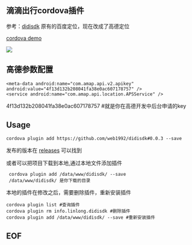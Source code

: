滴滴出行cordova插件
---
参考：[didisdk](https://github.com/Nealyang/didisdk)
原有的百度定位，现在改成了高德定位

[cordova demo](https://github.com/web1992/cordova)

![](http://i.imgur.com/ESWrglo.jpg)

高德参数配置
---

	<meta-data android:name="com.amap.api.v2.apikey" android:value="4f13d132b208041fa38e0ac607178757" />
 	<service android:name="com.amap.api.location.APSService" />
        
4f13d132b208041fa38e0ac607178757 #就是你在高德开发中后台申请的key


Usage
---

	cordova plugin add https://github.com/web1992/didisdk#0.0.3 --save

发布的版本在 [releases](https://github.com/web1992/didisdk/releases) 可以找到

或者可以把项目下载到本地,通过本地文件添加插件

	 cordova plugin add /data/www/didisdk/ --save
	 /data/www/didisdk/ 是你下载的目录

本地的插件在修改之后，需要删除插件，重新安装插件

	cordova plugin list #查询插件
	cordova plugin rm info.linlong.didisdk #删除插件
	cordova plugin add /data/www/didisdk/ --save #重新安装插件


EOF
---




